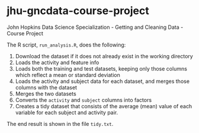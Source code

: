 # jhu-gncdata-course-project
John Hopkins Data Science Specialization - Getting and Cleaning Data - Course Project

The R script, `run_analysis.R`, does the following:

1. Download the dataset if it does not already exist in the working directory
2. Loads the activity and feature info
3. Loads both the training and test datasets, keeping only those columns which reflect a mean or standard deviation
4. Loads the activity and subject data for each dataset, and merges those columns with the dataset
5. Merges the two datasets
6. Converts the `activity` and `subject` columns into factors
7. Creates a tidy dataset that consists of the average (mean) value of each
   variable for each subject and activity pair.

The end result is shown in the file `tidy.txt`.